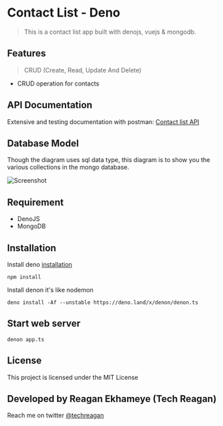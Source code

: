 # Contact List - Deno

> This is a contact list app built with denojs, vuejs & mongodb.

## Features

> CRUD (Create, Read, Update And Delete)

- CRUD operation for contacts

## API Documentation

Extensive and testing documentation with postman: [Contact list API](https://documenter.getpostman.com/view/9407876/SzmmUEYg?version=latest)

## Database Model

Though the diagram uses sql data type, this diagram is to show you the various collections in the mongo database.

![Screenshot](public/contact-ERD.jpg)

## Requirement

- DenoJS
- MongoDB

## Installation

Install deno [installation](https://deno.land/manual/getting_started/installation)

```console
npm install
```

Install denon it's like nodemon

```console
deno install -Af --unstable https://deno.land/x/denon/denon.ts
```

## Start web server

```console
denon app.ts
```

## License

This project is licensed under the MIT License

## Developed by Reagan Ekhameye (Tech Reagan)

Reach me on twitter [@techreagan](https://www.twitter.com/techreagan)
